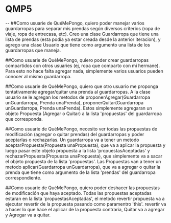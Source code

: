# QMP5
--
##Como usuarie de QuéMePongo, quiero poder manejar varios guardarropas para separar mis prendas según diversos criterios (ropa de viaje, ropa de entrecasa, etc). 
Creo una clase Guardarropa que tiene una lista de prendas (esta podia ya estar creada desde la anterior iteracion), y agrego una clase Usuario que tiene como argumento una lista de los guardarropas que maneja.

##Como usuarie de QuéMePongo, quiero poder crear guardarropas compartidos con otros usuaries (ej, ropa que comparto con mi hermane). 
Para esto no hace falta agregar nada, simplemente varios usuarios pueden conocer al mismo guardarropa.

##Como usuarie de QuéMePongo, quiero que otro usuario me proponga tentativamente agregar/quitar una prenda al guardarropas.
A la clase usuario se le agregan los metodos de proponerAgregar(Guardarropa unGuardarropa, Prenda unaPrenda), 
proponerQuitar(Guardarropa unGuardarropa, Prenda unaPrenda). Estos simplemente agregaran un objeto Propuesta (Agregar o Quitar) a la lista 'propuestas' del guardarropa que corresponda.

##Como usuarie de QuéMePongo, necesito ver todas las propuestas de modificación (agregar o quitar prendas) del guardarropas y poder aceptarlas o rechazarlas.
Un guardarropa va a tener un metodo aceptarPropuesta(Propuesta unaPropuesta), que va a aplicar la propuesta y luego pasar este objeto propuesta a la lista 'propuestasAceptadas' y rechazarPropuesta(Propuesta unaPropuesta), que simplemente va a sacar el objeto propuesta de la lista 'propuestas'.
Las Propuestas van a tener un metodo aplicar(Guardarropa unGuardarropa), que va a agregar o quitar la prenda que tiene como argumento de la lista 'prendas' del guardarropa correspondiente.

##Como usuarie de QuéMePongo, quiero poder deshacer las propuestas de modificación que haya aceptado.
Todas las propuestas aceptadas estaran en la lista 'propuestasAceptadas', el metodo revertir propuesta va a ejecutar revertir de la propuesta pasando como paramentro 'this'. revertir va a hacer lo que hace el aplicar de la propuesta contraria, Quitar va a agregar y Agregar va a quitar.
